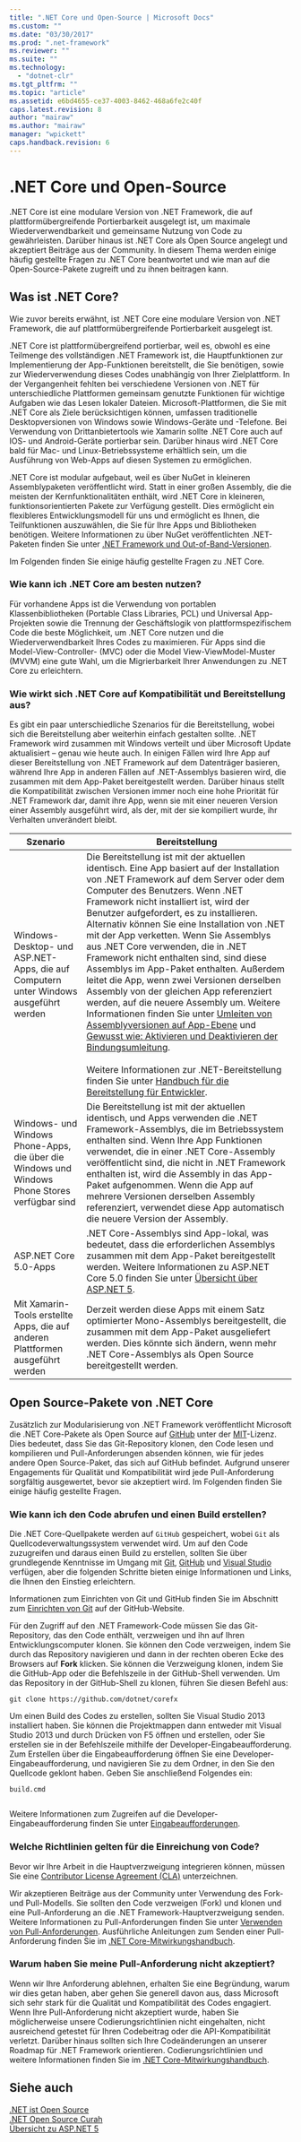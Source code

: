 ```yaml
---
title: ".NET Core und Open-Source | Microsoft Docs"
ms.custom: ""
ms.date: "03/30/2017"
ms.prod: ".net-framework"
ms.reviewer: ""
ms.suite: ""
ms.technology: 
  - "dotnet-clr"
ms.tgt_pltfrm: ""
ms.topic: "article"
ms.assetid: e6bd4655-ce37-4003-8462-468a6fe2c40f
caps.latest.revision: 8
author: "mairaw"
ms.author: "mairaw"
manager: "wpickett"
caps.handback.revision: 6
---
```

# .NET Core und Open-Source
.NET Core ist eine modulare Version von .NET Framework, die auf plattformübergreifende Portierbarkeit ausgelegt ist, um maximale Wiederverwendbarkeit und gemeinsame Nutzung von Code zu gewährleisten. Darüber hinaus ist .NET Core als Open Source angelegt und akzeptiert Beiträge aus der Community. In diesem Thema werden einige häufig gestellte Fragen zu .NET Core beantwortet und wie man auf die Open\-Source\-Pakete zugreift und zu ihnen beitragen kann.  
  
<a name="BKMK_WhatisNETCore"></a>   
## Was ist .NET Core?  
 Wie zuvor bereits erwähnt, ist .NET Core eine modulare Version von .NET Framework, die auf plattformübergreifende Portierbarkeit ausgelegt ist.  
  
 .NET Core ist plattformübergreifend portierbar, weil es, obwohl es eine Teilmenge des vollständigen .NET Framework ist, die Hauptfunktionen zur Implementierung der App\-Funktionen bereitstellt, die Sie benötigen, sowie zur Wiederverwendung dieses Codes unabhängig von Ihrer Zielplattform. In der Vergangenheit fehlten bei verschiedene Versionen von .NET für unterschiedliche Plattformen gemeinsam genutzte Funktionen für wichtige Aufgaben wie das Lesen lokaler Dateien. Microsoft\-Plattformen, die Sie mit .NET Core als Ziele berücksichtigen können, umfassen traditionelle Desktopversionen von Windows sowie Windows\-Geräte und \-Telefone. Bei Verwendung von Drittanbietertools wie Xamarin sollte .NET Core auch auf IOS\- und Android\-Geräte portierbar sein. Darüber hinaus wird .NET Core bald für Mac\- und Linux\-Betriebssysteme erhältlich sein, um die Ausführung von Web\-Apps auf diesen Systemen zu ermöglichen.  
  
 .NET Core ist modular aufgebaut, weil es über NuGet in kleineren Assemblypaketen veröffentlicht wird. Statt in einer großen Assembly, die die meisten der Kernfunktionalitäten enthält, wird .NET Core in kleineren, funktionsorientierten Pakete zur Verfügung gestellt. Dies ermöglicht ein flexibleres Entwicklungsmodell für uns und ermöglicht es Ihnen, die Teilfunktionen auszuwählen, die Sie für Ihre Apps und Bibliotheken benötigen. Weitere Informationen zu über NuGet veröffentlichten .NET\-Paketen finden Sie unter [.NET Framework und Out\-of\-Band\-Versionen](../../../docs/framework/get-started/the-net-framework-and-out-of-band-releases.md).  
  
 Im Folgenden finden Sie einige häufig gestellte Fragen zu .NET Core.  
  
### Wie kann ich .NET Core am besten nutzen?  
 Für vorhandene Apps ist die Verwendung von portablen Klassenbibliotheken \(Portable Class Libraries, PCL\) und Universal App\-Projekten sowie die Trennung der Geschäftslogik von plattformspezifischem Code die beste Möglichkeit, um .NET Core nutzen und die Wiederverwendbarkeit Ihres Codes zu maximieren. Für Apps sind die Model\-View\-Controller\- \(MVC\) oder die Model View\-ViewModel\-Muster \(MVVM\) eine gute Wahl, um die Migrierbarkeit Ihrer Anwendungen zu .NET Core zu erleichtern.  
  
### Wie wirkt sich .NET Core auf Kompatibilität und Bereitstellung aus?  
 Es gibt ein paar unterschiedliche Szenarios für die Bereitstellung, wobei sich die Bereitstellung aber weiterhin einfach gestalten sollte. .NET Framework wird zusammen mit Windows verteilt und über Microsoft Update aktualisiert – genau wie heute auch. In einigen Fällen wird Ihre App auf dieser Bereitstellung von .NET Framework auf dem Datenträger basieren, während Ihre App in anderen Fällen auf .NET\-Assemblys basieren wird, die zusammen mit dem App\-Paket bereitgestellt werden. Darüber hinaus stellt die Kompatibilität zwischen Versionen immer noch eine hohe Priorität für .NET Framework dar, damit ihre App, wenn sie mit einer neueren Version einer Assembly ausgeführt wird, als der, mit der sie kompiliert wurde, ihr Verhalten unverändert bleibt.  
  
|Szenario|Bereitstellung|  
|--------------|--------------------|  
|Windows\-Desktop\- und ASP.NET\-Apps, die auf Computern unter Windows ausgeführt werden|Die Bereitstellung ist mit der aktuellen identisch. Eine App basiert auf der Installation von .NET Framework auf dem Server oder dem Computer des Benutzers. Wenn .NET Framework nicht installiert ist, wird der Benutzer aufgefordert, es zu installieren. Alternativ können Sie eine Installation von .NET mit der App verketten. Wenn Sie Assemblys aus .NET Core verwenden, die in .NET Framework nicht enthalten sind, sind diese Assemblys im App\-Paket enthalten. Außerdem leitet die App, wenn zwei Versionen derselben Assembly von der gleichen App referenziert werden, auf die neuere Assembly um. Weitere Informationen finden Sie unter [Umleiten von Assemblyversionen auf App-Ebene](../../../docs/framework/configure-apps/redirect-assembly-versions.md#BKMK_Redirectingassemblyversionsattheapplevel) und [Gewusst wie: Aktivieren und Deaktivieren der Bindungsumleitung](../../../docs/framework/configure-apps/how-to-enable-and-disable-automatic-binding-redirection.md).<br /><br /> Weitere Informationen zur .NET\-Bereitstellung finden Sie unter [Handbuch für die Bereitstellung für Entwickler](../../../docs/framework/deployment/deployment-guide-for-developers.md).|  
|Windows\- und Windows Phone\-Apps, die über die Windows und Windows Phone Stores verfügbar sind|Die Bereitstellung ist mit der aktuellen identisch, und Apps verwenden die .NET Framework\-Assemblys, die im Betriebssystem enthalten sind. Wenn Ihre App Funktionen verwendet, die in einer .NET Core\-Assembly veröffentlicht sind, die nicht in .NET Framework enthalten ist, wird die Assembly in das App\-Paket aufgenommen. Wenn die App auf mehrere Versionen derselben Assembly referenziert, verwendet diese App automatisch die neuere Version der Assembly.|  
|ASP.NET Core 5.0\-Apps|.NET Core\-Assemblys sind App\-lokal, was bedeutet, dass die erforderlichen Assemblys zusammen mit dem App\-Paket bereitgestellt werden. Weitere Informationen zu ASP.NET Core 5.0 finden Sie unter [Übersicht über ASP.NET 5](http://www.asp.net/vnext/overview/aspnet-vnext/aspnet-5-overview).|  
|Mit Xamarin\-Tools erstellte Apps, die auf anderen Plattformen ausgeführt werden|Derzeit werden diese Apps mit einem Satz optimierter Mono\-Assemblys bereitgestellt, die zusammen mit dem App\-Paket ausgeliefert werden. Dies könnte sich ändern, wenn mehr .NET Core\-Assemblys als Open Source bereitgestellt werden.|  
  
<a name="BKMK_NETCoreOpenSourcePackages"></a>   
## Open Source\-Pakete von .NET Core  
 Zusätzlich zur Modularisierung von .NET Framework veröffentlicht Microsoft die .NET Core\-Pakete als Open Source auf [GitHub](https://github.com/) unter der [MIT](https://github.com/dotnet/corefx/blob/master/LICENSE)\-Lizenz. Dies bedeutet, dass Sie das Git\-Repository klonen, den Code lesen und kompilieren und Pull\-Anforderungen absenden können, wie für jedes andere Open Source\-Paket, das sich auf GitHub befindet. Aufgrund unserer Engagements für Qualität und Kompatibilität wird jede Pull\-Anforderung sorgfältig ausgewertet, bevor sie akzeptiert wird. Im Folgenden finden Sie einige häufig gestellte Fragen.  
  
### Wie kann ich den Code abrufen und einen Build erstellen?  
 Die .NET Core\-Quellpakete werden auf `GitHub` gespeichert, wobei `Git` als Quellcodeverwaltungssystem verwendet wird. Um auf den Code zuzugreifen und daraus einen Build zu erstellen, sollten Sie über grundlegende Kenntnisse im Umgang mit [Git](http://git-scm.com/), [GitHub](https://github.com/dotnet/corefx) und [Visual Studio](http://msdn.microsoft.com/vstudio/aa718325.aspx) verfügen, aber die folgenden Schritte bieten einige Informationen und Links, die Ihnen den Einstieg erleichtern.  
  
 Informationen zum Einrichten von Git und GitHub finden Sie im Abschnitt zum [Einrichten von Git](https://help.github.com/articles/set-up-git/) auf der GitHub\-Website.  
  
 Für den Zugriff auf den .NET Framework\-Code müssen Sie das Git\-Repository, das den Code enthält, verzweigen und ihn auf Ihren Entwicklungscomputer klonen. Sie können den Code verzweigen, indem Sie durch das Repository navigieren und dann in der rechten oberen Ecke des Browsers auf **Fork** klicken. Sie können die Verzweigung klonen, indem Sie die GitHub\-App oder die Befehlszeile in der GitHub\-Shell verwenden. Um das Repository in der GitHub\-Shell zu klonen, führen Sie diesen Befehl aus:  
  
```  
git clone https://github.com/dotnet/corefx  
```  
  
 Um einen Build des Codes zu erstellen, sollten Sie Visual Studio 2013 installiert haben. Sie können die Projektmappen dann entweder mit Visual Studio 2013 und durch Drücken von F5 öffnen und erstellen, oder Sie erstellen sie in der Befehlszeile mithilfe der Developer\-Eingabeaufforderung. Zum Erstellen über die Eingabeaufforderung öffnen Sie eine Developer\-Eingabeaufforderung, und navigieren Sie zu dem Ordner, in den Sie den Quellcode geklont haben. Geben Sie anschließend Folgendes ein:  
  
```  
build.cmd  
  
```  
  
 Weitere Informationen zum Zugreifen auf die Developer\-Eingabeaufforderung finden Sie unter [Eingabeaufforderungen](../../../docs/framework/tools/developer-command-prompt-for-vs.md).  
  
### Welche Richtlinien gelten für die Einreichung von Code?  
 Bevor wir Ihre Arbeit in die Hauptverzweigung integrieren können, müssen Sie eine [Contributor License Agreement \(CLA\)](https://cla.dotnetfoundation.org/) unterzeichnen.  
  
 Wir akzeptieren Beiträge aus der Community unter Verwendung des Fork\- und Pull\-Modells. Sie sollten den Code verzweigen \(Fork\) und klonen und eine Pull\-Anforderung an die .NET Framework\-Hauptverzweigung senden. Weitere Informationen zu Pull\-Anforderungen finden Sie unter [Verwenden von Pull\-Anforderungen](https://help.github.com/articles/using-pull-requests/). Ausführliche Anleitungen zum Senden einer Pull\-Anforderung finden Sie im [.NET Core\-Mitwirkungshandbuch](https://github.com/dotnet/corefx/wiki/Contributing).  
  
### Warum haben Sie meine Pull\-Anforderung nicht akzeptiert?  
 Wenn wir Ihre Anforderung ablehnen, erhalten Sie eine Begründung, warum wir dies getan haben, aber gehen Sie generell davon aus, dass Microsoft sich sehr stark für die Qualität und Kompatibilität des Codes engagiert. Wenn Ihre Pull\-Anforderung nicht akzeptiert wurde, haben Sie möglicherweise unsere Codierungsrichtlinien nicht eingehalten, nicht ausreichend getestet für Ihren Codebeitrag oder die API\-Kompatibilität verletzt. Darüber hinaus sollten sich Ihre Codeänderungen an unserer Roadmap für .NET Framework orientieren. Codierungsrichtlinien und weitere Informationen finden Sie im [.NET Core\-Mitwirkungshandbuch](https://github.com/dotnet/corefx/wiki/Contributing).  
  
## Siehe auch  
 [.NET ist Open Source](http://blogs.msdn.com/b/dotnet/archive/2014/11/12/net-core-is-open-source.aspx)   
 [.NET Open Source Curah](https://curah.microsoft.com/254870/net-core-open-source)   
 [Übersicht zu ASP.NET 5](http://www.asp.net/vnext/overview/aspnet-vnext/aspnet-5-overview)